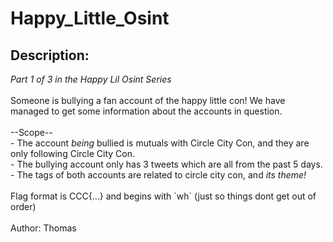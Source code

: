 
# Happy_Little_Osint
## Description:
<div class="challenge-description"><i>Part 1 of 3 in the Happy Lil Osint Series</i><br/>
<br/>
Someone is bullying a fan account of the happy little con! We have managed to get some information about the accounts in question.<br/>
<br/>
--Scope--<br/>
- The account <i>being</i> bullied is mutuals with Circle City Con, and they are only following Circle City Con.<br/>
- The bullying account only has 3 tweets which are all from the past 5 days.<br/>
- The tags of both accounts are related to circle city con, and <i>its theme!</i><br/>
<br/>
Flag format is CCC{...} and begins with `wh` (just so things dont get out of order)<br/>
<br/>
Author: Thomas</div>

